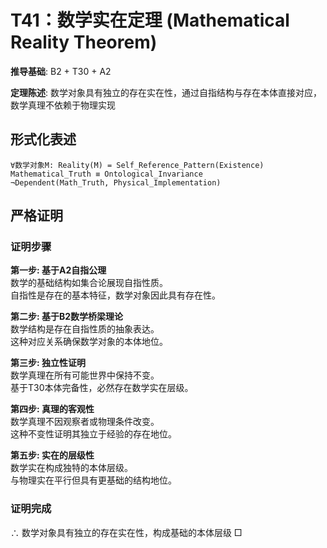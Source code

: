 # T41：数学实在定理 (Mathematical Reality Theorem)  

**推导基础**: B2 + T30 + A2  

**定理陈述**: 数学对象具有独立的存在实在性，通过自指结构与存在本体直接对应，数学真理不依赖于物理实现  

## 形式化表述  
```  
∀数学对象M: Reality(M) = Self_Reference_Pattern(Existence)  
Mathematical_Truth ≡ Ontological_Invariance  
¬Dependent(Math_Truth, Physical_Implementation)  
```  

## 严格证明  

### 证明步骤  

**第一步: 基于A2自指公理**  
数学的基础结构如集合论展现自指性质。  
自指性是存在的基本特征，数学对象因此具有存在性。  

**第二步: 基于B2数学桥梁理论**  
数学结构是存在自指性质的抽象表达。  
这种对应关系确保数学对象的本体地位。  

**第三步: 独立性证明**  
数学真理在所有可能世界中保持不变。  
基于T30本体完备性，必然存在数学实在层级。  

**第四步: 真理的客观性**  
数学真理不因观察者或物理条件改变。  
这种不变性证明其独立于经验的存在地位。  

**第五步: 实在的层级性**  
数学实在构成独特的本体层级。  
与物理实在平行但具有更基础的结构地位。  

### 证明完成  
∴ 数学对象具有独立的存在实在性，构成基础的本体层级 □  